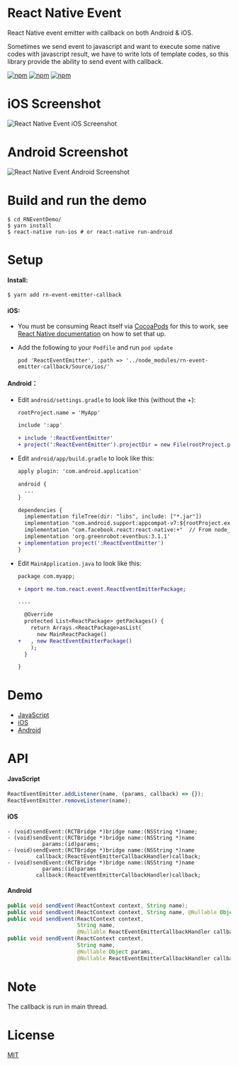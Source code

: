 # React Native Event

React Native event emitter with callback on both Android & iOS.

Sometimes we send event to javascript and want to execute some native codes with javascript result, we have to write lots of template codes, so this library provide the ability to send event with callback.

[![npm](https://img.shields.io/npm/v/rn-event-emitter-callback.svg?style=plastic)](https://npmjs.org/package/rn-event-emitter-callback) [![npm](https://img.shields.io/npm/dm/rn-event-emitter-callback.svg?style=plastic)](https://npmjs.org/package/rn-event-emitter-callback) [![npm](https://img.shields.io/npm/dt/rn-event-emitter-callback.svg?style=plastic)](https://npmjs.org/package/rn-event-emitter-callback)

# iOS Screenshot

![React Native Event iOS Screenshot](Screenshot-iOS.gif)

# Android Screenshot

![React Native Event Android Screenshot](Screenshot-Android.gif)

# Build and run the demo

```shell
$ cd RNEventDemo/
$ yarn install
$ react-native run-ios # or react-native run-android
```

# Setup

#### Install:

```shell
$ yarn add rn-event-emitter-callback
```

#### iOS:

* You must be consuming React itself via [CocoaPods](https://cocoapods.org/) for this to work, see [React Native documentation](https://facebook.github.io/react-native/docs/integration-with-existing-apps) on how to set that up.

* Add the following to your `Podfile` and run `pod update`

  ```
  pod 'ReactEventEmitter', :path => '../node_modules/rn-event-emitter-callback/Source/ios/'
  ```

#### Android：

* Edit `android/settings.gradle` to look like this (without the +):

  ```diff
  rootProject.name = 'MyApp'

  include ':app'

  + include ':ReactEventEmitter'
  + project(':ReactEventEmitter').projectDir = new File(rootProject.projectDir, '../node_modules/rn-event-emitter-callback/Source/android')
  ```

* Edit `android/app/build.gradle` to look like this:

  ```diff
  apply plugin: 'com.android.application'

  android {
    ...
  }

  dependencies {
    implementation fileTree(dir: "libs", include: ["*.jar"])
    implementation "com.android.support:appcompat-v7:${rootProject.ext.supportLibVersion}"
    implementation "com.facebook.react:react-native:+"  // From node_modules
    implementation 'org.greenrobot:eventbus:3.1.1'
  + implementation project(':ReactEventEmitter')
  }
  ```


* Edit `MainApplication.java` to look like this:

  ```diff
  package com.myapp;

  + import me.tom.react.event.ReactEventEmitterPackage;

  ....

    @Override
    protected List<ReactPackage> getPackages() {
      return Arrays.<ReactPackage>asList(
        new MainReactPackage()
  +   , new ReactEventEmitterPackage()
      );
    }

  }
  ```


# Demo

* [JavaScript](RNEventDemo/App.js#L14-L25)
* [iOS](RNEventDemo/ios/RNEventDemo/AppDelegate.m#L53-L60)
* [Android](RNEventDemo/android/app/src/main/java/com/rneventdemo/MainActivity.java#L45-L53)

# API

#### JavaScript

```javascript
ReactEventEmitter.addListener(name, (params, callback) => {});
ReactEventEmitter.removeListener(name);
```

#### iOS

```objc
- (void)sendEvent:(RCTBridge *)bridge name:(NSString *)name;
- (void)sendEvent:(RCTBridge *)bridge name:(NSString *)name
           params:(id)params;
- (void)sendEvent:(RCTBridge *)bridge name:(NSString *)name
         callback:(ReactEventEmitterCallbackHandler)callback;
- (void)sendEvent:(RCTBridge *)bridge name:(NSString *)name
           params:(id)params
         callback:(ReactEventEmitterCallbackHandler)callback;
```

#### Android

```java
public void sendEvent(ReactContext context, String name);
public void sendEvent(ReactContext context, String name, @Nullable Object params);
public void sendEvent(ReactContext context,
                      String name,
                      @Nullable ReactEventEmitterCallbackHandler callbackHandler);
public void sendEvent(ReactContext context,
                      String name,
                      @Nullable Object params,
                      @Nullable ReactEventEmitterCallbackHandler callbackHandler);
```

# Note

The callback is run in main thread.

# License

[MIT](LICENSE)
